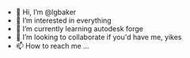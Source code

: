 - 👋 Hi, I’m @lgbaker
- 👀 I’m interested in everything
- 🌱 I’m currently learning autodesk forge
- 💞️ I’m looking to collaborate if you'd have me, yikes
- 📫 How to reach me ...

<!---
lgbaker/lgbaker is a ✨ special ✨ repository because its `README.md` (this file) appears on your GitHub profile.
You can click the Preview link to take a look at your changes.
--->

